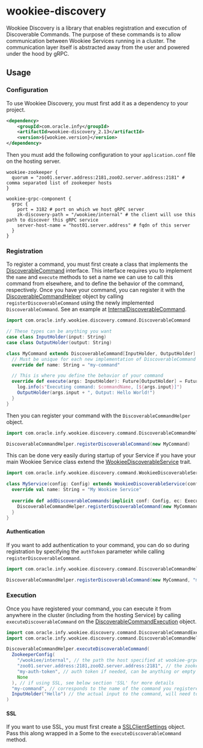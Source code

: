 wookiee-discovery
=================

Wookiee Discovery is a library that enables registration and execution of Discoverable Commands.
The purpose of these commands is to allow communication between Wookiee Services running in a cluster.
The communication layer itself is abstracted away from the user and powered under the hood by gRPC.

## Usage
### Configuration
To use Wookiee Discovery, you must first add it as a dependency to your project.
```xml
<dependency>
    <groupId>com.oracle.infy</groupId>
    <artifactId>wookiee-discovery_2.13</artifactId>
    <version>${wookiee.version}</version>
</dependency>
```

Then you must add the following configuration to your `application.conf` file on the hosting server.
```hocon
wookiee-zookeeper {
  quorum = "zoo01.server.address:2181,zoo02.server.address:2181" # comma separated list of zookeeper hosts
}

wookiee-grpc-component {
  grpc {
    port = 3182 # port on which we host gRPC server
    zk-discovery-path = "/wookiee/internal" # the client will use this path to discover this gRPC service
    server-host-name = "host01.server.address" # fqdn of this server
  }
}
```

### Registration
To register a command, you must first create a class that implements the [DiscoverableCommand](src/main/scala/com/oracle/infy/wookiee/discovery/command/DiscoverableCommand.scala) interface.
This interface requires you to implement the `name` and `execute` methods to set a name we can use to call this command from elsewhere, and to define the behavior of the command, respectively.
Once you have your command, you can register it with the [DiscoverableCommandHelper](src/main/scala/com/oracle/infy/wookiee/discovery/command/DiscoverableCommandHelper.scala) object by calling `registerDiscoverableCommand` using the newly implemented `DiscoverableCommand`.
See an example at [InternalDiscoverableCommand](../examples/advanced-communication/src/main/scala/com/oracle/infy/wookiee/communication/command/InternalDiscoverableCommand.scala).
```scala
import com.oracle.infy.wookiee.discovery.command.DiscoverableCommand

// These types can be anything you want
case class InputHolder(input: String)
case class OutputHolder(output: String)

class MyCommand extends DiscoverableCommand[InputHolder, OutputHolder] {
  // Must be unique for each new implementation of DiscoverableCommand
  override def name: String = "my-command"

  // This is where you define the behavior of your command
  override def execute(args: InputHolder): Future[OutputHolder] = Future {
    log.info(s"Executing command: $commandName, [${args.input}]")
    OutputHolder(args.input + ", Output: Hello World!")
  }
}
```

Then you can register your command with the `DiscoverableCommandHelper` object.
```scala
import com.oracle.infy.wookiee.discovery.command.DiscoverableCommandHelper

DiscoverableCommandHelper.registerDiscoverableCommand(new MyCommand)
```

This can be done very easily during startup of your Service if you have your main Wookiee Service class extend the [WookieeDiscoverableService](src/main/scala/com/oracle/infy/wookiee/discovery/command/WookieeDiscoverableService.scala) trait.
```scala
import com.oracle.infy.wookiee.discovery.command.WookieeDiscoverableService

class MyService(config: Config) extends WookieeDiscoverableService(config) {
  override val name: String = "My Wookiee Service"
  
  override def addDiscoverableCommands(implicit conf: Config, ec: ExecutionContext): Unit = {
    DiscoverableCommandHelper.registerDiscoverableCommand(new MyCommand)
  }
}
```

#### Authentication
If you want to add authentication to your command, you can do so during registration by specifying the `authToken` parameter while calling `registerDiscoverableCommand`.
```scala
import com.oracle.infy.wookiee.discovery.command.DiscoverableCommandHelper

DiscoverableCommandHelper.registerDiscoverableCommand(new MyCommand, "my-auth-token")
```

### Execution
Once you have registered your command, you can execute it from anywhere in the cluster (including from the hosting Service) by calling `executeDiscoverableCommand` on the [DiscoverableCommandExecution](src/main/scala/com/oracle/infy/wookiee/discovery/command/DiscoverableCommandExecution.scala) object.
```scala
import com.oracle.infy.wookiee.discovery.command.DiscoverableCommandExecution
import com.oracle.infy.wookiee.discovery.command.DiscoverableCommandHelper.ZookeeperConfig

DiscoverableCommandHelper.executeDiscoverableCommand(
  ZookeeperConfig(
    "/wookiee/internal", // the path the host specified at wookiee-grpc-component.grpc.zk-discovery-path
    "zoo01.server.address:2181,zoo02.server.address:2181", // the zookeeper host to use for discovery 
    "my-auth-token", // auth token if needed, can be anything or empty if not needed
    None
  ), // if using SSL, see below section 'SSL' for more details
  "my-command", // corresponds to the name of the command you registered
  InputHolder("Hello") // the actual input to the command, will need to be the same class type it expects
)
```

#### SSL
If you want to use SSL, you must first create a [SSLClientSettings](../wookiee-grpc/src/main/scala/com/oracle/infy/wookiee/grpc/settings/SSLClientSettings.scala) object.
Pass this along wrapped in a Some to the `executeDiscoverableCommand` method.
